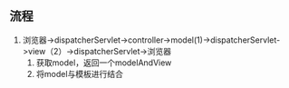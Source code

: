 ## 流程
1. 浏览器->dispatcherServlet->controller->model(1)->dispatcherServlet->view（2）->dispatcherServlet->浏览器
   1. 获取model，返回一个modelAndView
   2. 将model与模板进行结合